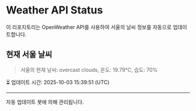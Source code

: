 
# Weather API Status

이 리포지토리는 OpenWeather API를 사용하여 서울의 날씨 정보를 자동으로 업데이트합니다.

## 현재 서울 날씨
> 서울의 현재 날씨: overcast clouds, 온도: 19.79°C, 습도: 70%

⏳ 업데이트 시간: 2025-10-03 15:39:51 (UTC)

---
자동 업데이트 봇에 의해 관리됩니다.
